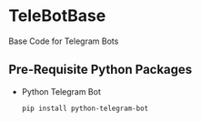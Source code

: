 # TeleBotBase
Base Code for Telegram Bots

## Pre-Requisite Python Packages
 - Python Telegram Bot
   ~~~ 
   pip install python-telegram-bot
   ~~~
